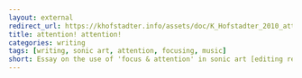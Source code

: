 ```yaml
---
layout: external
redirect_url: https://khofstadter.info/assets/doc/K_Hofstadter_2010_attention_attention_the_use_of_focus_and_ attention_in_sonic_art.pdf
title: attention! attention!
categories: writing
tags: [writing, sonic art, attention, focusing, music]
short: Essay on the use of 'focus & attention' in sonic art [editing required].
---
```

